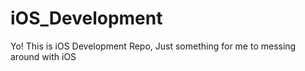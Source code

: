 # iOS_Development

Yo! This is iOS Development Repo, Just something for me to messing around with iOS
